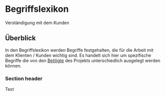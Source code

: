 # Begriffslexikon

Verständigung mit dem Kunden

## Überblick

In den Begriffslexikon werden Begriffe festgehalten, die für die Arbeit mit dem Klienten / Kunden wichtig sind. Es handelt sich hier um spezifische Begriffe die von den [Betiligte]("/Beteiligte/Beteiligte.md") des Projekts unterschiedlich ausgelegt werden können.



### Section header

<!--@START_MENU_TOKEN@-->Text<!--@END_MENU_TOKEN@-->
